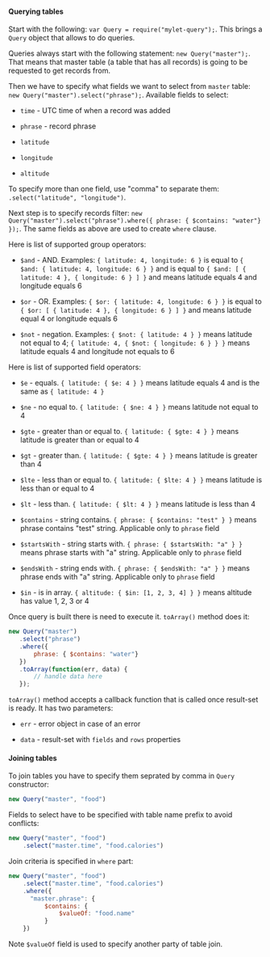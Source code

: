 #### Querying tables ####

Start with the following: `var Query = require("mylet-query");`. This brings a `Query` object that allows to do queries.

Queries always start with the following statement: `new Query("master");`. That means that master table (a table that has all records) is going to be requested to get records from.

Then we have to specify what fields we want to select from `master` table: `new Query("master").select("phrase");`. Available fields to select:

- `time` - UTC time of when a record was added

- `phrase` - record phrase

- `latitude`

- `longitude`

- `altitude`

To specify more than one field, use "comma" to separate them: `.select("latitude", "longitude")`.

Next step is to specify records filter: `new Query("master").select("phrase").where({ phrase: { $contains: "water"} });`. The same fields as above are used to create `where` clause.

Here is list of supported group operators:

 - `$and` - AND. Examples: `{ latitude: 4, longitude: 6 }` is equal to `{ $and: { latitude: 4, longitude: 6 } }` and is equal to `{ $and: [ { latitude: 4 }, { longitude: 6 } ] }` and means latitude equals 4 and longitude equals 6

 - `$or` - OR. Examples: `{ $or: { latitude: 4, longitude: 6 } }` is equal to `{ $or: [ { latitude: 4 }, { longitude: 6 } ] }` and means latitude equal 4 or longitude equals 6

 - `$not` - negation. Examples: `{ $not: { latitude: 4 } }` means latitude not equal to 4; `{ latitude: 4, { $not: { longitude: 6 } } }` means latitude equals 4 and longitude not equals to 6

 Here is list of supported field operators:

- `$e` - equals. `{ latitude: { $e: 4 } }` means latitude equals 4 and is the same as `{ latitude: 4 }`

- `$ne` - no equal to. `{ latitude: { $ne: 4 } }` means latitude not equal to 4

- `$gte` - greater than or equal to. `{ latitude: { $gte: 4 } }` means latitude is greater than or equal to 4

- `$gt` - greater than. `{ latitude: { $gte: 4 } }` means latitude is greater than 4

- `$lte` - less than or equal to. `{ latitude: { $lte: 4 } }` means latitude is less than or equal to 4

- `$lt` - less than. `{ latitude: { $lt: 4 } }` means latitude is less than 4

- `$contains` - string contains. `{ phrase: { $contains: "test" } }` means phrase contains "test" string. Applicable only to `phrase` field

- `$startsWith` - string starts with. `{ phrase: { $startsWith: "a" } }` means phrase starts with "a" string. Applicable only to `phrase` field

- `$endsWith` - string ends with. `{ phrase: { $endsWith: "a" } }` means phrase ends with "a" string. Applicable only to `phrase` field

- `$in` - is in array. `{ altitude: { $in: [1, 2, 3, 4] } }` means altitude has value 1, 2, 3 or 4

Once query is built there is need to execute it. `toArray()` method does it:

 ```js
 new Query("master")
 	.select("phrase")
 	.where({
 		phrase: { $contains: "water"}
 	})
 	.toArray(function(err, data) {
 		// handle data here
 	});
 ```

`toArray()` method accepts a callback function that is called once result-set is ready. It has two parameters:

- `err` - error object in case of an error

- `data` - result-set with `fields` and `rows` properties 


#### Joining tables ####

To join tables you have to specify them seprated by comma in `Query` constructor:

```js
new Query("master", "food")
```

Fields to select have to be specified with table name prefix to avoid conflicts:

```js
new Query("master", "food")
    .select("master.time", "food.calories")
``` 

Join criteria is specified in `where` part:

```js
new Query("master", "food")
    .select("master.time", "food.calories")
    .where({
      "master.phrase": {
          $contains: {
              $valueOf: "food.name"
          }
    })
```

Note `$valueOf` field is used to specify another party of table join.